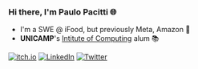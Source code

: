 ### Hi there, I'm Paulo Pacitti 🌐

- I'm a SWE @ iFood, but previously Meta, Amazon 💽
- **UNICAMP**'s [Intitute of Computing](https://en.wikipedia.org/wiki/University_of_Campinas_Institute_of_Computing) alum 📚

<p>
<a href="https://paulopacitti.itch.io/" target="_blank"><img alt="itch.io" src="https://img.shields.io/badge/itchio-black?style=for-the-badge&logo=itch.io" /></a>
<a href="https://www.linkedin.com/in/paulopacitti" target="_blank"><img alt="LinkedIn" src="https://img.shields.io/badge/linkedin-black.svg?&style=for-the-badge&logo=linkedin&logoColor=white" /></a>
<a href="https://twitter.com/paulopacitti" target="_blank"><img alt="Twitter" src="https://img.shields.io/badge/twitter-black.svg?&style=for-the-badge&logo=twitter&logoColor=white" /></a>
</p>
